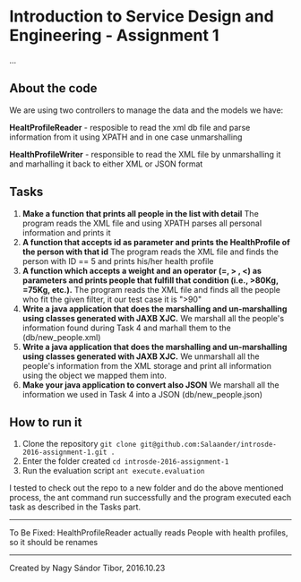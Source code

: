 # Introduction to Service Design and Engineering - Assignment 1

...

## About the code

We are using two controllers to manage the data and the models we have:

**HealtProfileReader** - resposible to read the xml db file and parse information from it using XPATH and in one case unmarshalling

**HealthProfileWriter** - responsible to read the XML file by unmarshalling it and marhalling it back to either XML or JSON format

## Tasks

1. **Make a function that prints all people in the list with detail**
The program reads the XML file and using XPATH parses all personal information and prints it
2. **A function that accepts id as parameter and prints the HealthProfile of the person with that id**
The program reads the XML file and finds the person with ID == 5 and prints his/her health profile
3. **A function which accepts a weight and an operator (=, > , <) as parameters and prints people that fulfill that condition (i.e., >80Kg, =75Kg, etc.).**
The program reads the XML file and finds all the people who fit the given filter, it our test case it is ">90"
4. **Write a java application that does the marshalling and un-marshalling using classes generated with JAXB XJC.**
We marshall all the people's information found during Task 4 and marhall them to the (db/new_people.xml)
5. **Write a java application that does the marshalling and un-marshalling using classes generated with JAXB XJC.**
We unmarshall all the people's information from the XML storage and print all information using the object we mapped them into.
6. **Make your java application to convert also JSON**
We marshall all the information we used in Task 4 into a JSON (db/new_people.json)


## How to run it

1) Clone the repository
``git clone git@github.com:Salaander/introsde-2016-assignment-1.git .``
2) Enter the folder created
``cd introsde-2016-assignment-1``
3) Run the evaluation script
``ant execute.evaluation``

I tested to check out the repo to a new folder and do the above mentioned process, the ant command run successfully and the program executed each task as described in the Tasks part.

----

To Be Fixed:
HealthProfileReader actually reads People with health profiles, so it should be renames

----

Created by Nagy Sándor Tibor, 2016.10.23